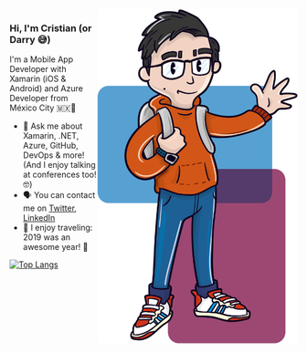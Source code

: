 <img align="right" src="https://github.com/DarryStonem/DarryStonem/blob/master/Stonem.png" alt="Cristian González illustration" width=350px height=586px/>

### Hi, I'm Cristian (or Darry 😅)

I'm a Mobile App Developer with Xamarin (iOS & Android) and Azure Developer from México City 🇲🇽🌮

- 📲  Ask me about Xamarin, .NET, Azure, GitHub, DevOps & more! (And I enjoy talking at conferences too! 🤓)
- 🗣  You can contact me on [Twitter](https://twitter.com/DarryStonem), [LinkedIn](https://www.linkedin.com/in/cristiangonzalez10)
- 🛂  I enjoy traveling: 2019 was an awesome year! 🛫

[![Top Langs](https://github-readme-stats.vercel.app/api/top-langs/?username=DarryStonem&layout=compact&theme=react)](https://github.com/anuraghazra/github-readme-stats)
